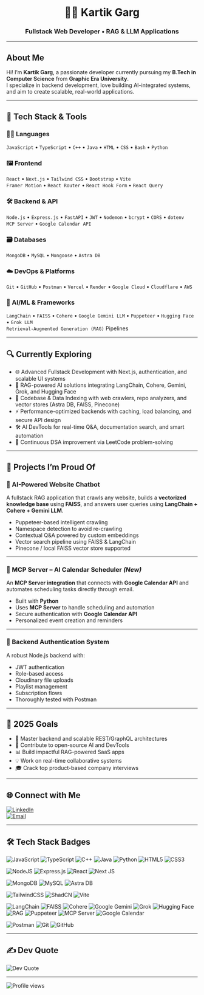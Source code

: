 <div align="center">

# 👨‍💻 Kartik Garg  
### Fullstack Web Developer • RAG & LLM Applications

</div>

---

## About Me

Hi! I’m **Kartik Garg**, a passionate developer currently pursuing my **B.Tech in Computer Science** from **Graphic Era University**.  
I specialize in backend development, love building AI-integrated systems, and aim to create scalable, real-world applications.

---

## 🧠 Tech Stack & Tools

### 👨‍💻 Languages  
`JavaScript` • `TypeScript` • `C++` • `Java` • `HTML` • `CSS` • `Bash` • `Python`

### 🖼️ Frontend  
`React` • `Next.js` • `Tailwind CSS` • `Bootstrap` • `Vite`  
`Framer Motion` • `React Router` • `React Hook Form` • `React Query`

### 🛠 Backend & API  
`Node.js` • `Express.js` • `FastAPI` • `JWT` • `Nodemon` • `bcrypt` • `CORS` • `dotenv`  
`MCP Server` • `Google Calendar API`

### 🗃️ Databases  
`MongoDB` • `MySQL` • `Mongoose` • `Astra DB`

### ☁️ DevOps & Platforms  
`Git` • `GitHub` • `Postman` • `Vercel` • `Render` • `Google Cloud` • `Cloudflare` • `AWS`

### 🤖 AI/ML & Frameworks  
`LangChain` • `FAISS` • `Cohere` • `Google Gemini LLM` • `Puppeteer` • `Hugging Face` • `Grok LLM`  
`Retrieval-Augmented Generation (RAG)` Pipelines

---

## 🔍 Currently Exploring

- 🌐 Advanced Fullstack Development with Next.js, authentication, and scalable UI systems  
- 🤖 RAG-powered AI solutions integrating LangChain, Cohere, Gemini, Grok, and Hugging Face  
- 📂 Codebase & Data Indexing with web crawlers, repo analyzers, and vector stores (Astra DB, FAISS, Pinecone)  
- ⚡ Performance-optimized backends with caching, load balancing, and secure API design  
- 🛠 AI DevTools for real-time Q&A, documentation search, and smart automation  
- 🎯 Continuous DSA improvement via LeetCode problem-solving  

---

## 💼 Projects I’m Proud Of

### 🤖 AI-Powered Website Chatbot  
A fullstack RAG application that crawls any website, builds a **vectorized knowledge base** using **FAISS**, and answers user queries using **LangChain + Cohere + Gemini LLM**.

- Puppeteer-based intelligent crawling  
- Namespace detection to avoid re-crawling  
- Contextual Q&A powered by custom embeddings  
- Vector search pipeline using FAISS & LangChain  
- Pinecone / local FAISS vector store supported  

---

### 📅 MCP Server – AI Calendar Scheduler *(New)*  
An **MCP Server integration** that connects with **Google Calendar API** and automates scheduling tasks directly through email.

- Built with **Python**  
- Uses **MCP Server** to handle scheduling and automation  
- Secure authentication with **Google Calendar API**  
- Personalized event creation and reminders  

---

### 🔐 Backend Authentication System  
A robust Node.js backend with:

- JWT authentication  
- Role-based access  
- Cloudinary file uploads  
- Playlist management  
- Subscription flows  
- Thoroughly tested with Postman  

---

## 🎯 2025 Goals

- 🔧 Master backend and scalable REST/GraphQL architectures  
- 💬 Contribute to open-source AI and DevTools  
- 📊 Build impactful RAG-powered SaaS apps  
- 💡 Work on real-time collaborative systems  
- 🎓 Crack top product-based company interviews  

---

## 🌐 Connect with Me

[![LinkedIn](https://img.shields.io/badge/LinkedIn-0077B5?style=for-the-badge&logo=linkedin&logoColor=white)](https://www.linkedin.com/in/kartik-garg-23a995282/)  
[![Email](https://img.shields.io/badge/Email-D14836?style=for-the-badge&logo=gmail&logoColor=white)](mailto:kartikamitgarg2005@gmail.com)

---

## 🛠 Tech Stack Badges

![JavaScript](https://img.shields.io/badge/javascript-%23323330.svg?style=for-the-badge&logo=javascript&logoColor=%23F7DF1E)
![TypeScript](https://img.shields.io/badge/typescript-%23007ACC.svg?style=for-the-badge&logo=typescript&logoColor=white)
![C++](https://img.shields.io/badge/c++-%2300599C.svg?style=for-the-badge&logo=c%2B%2B&logoColor=white)
![Java](https://img.shields.io/badge/java-%23ED8B00.svg?style=for-the-badge&logo=openjdk&logoColor=white)
![Python](https://img.shields.io/badge/python-3776AB.svg?style=for-the-badge&logo=python&logoColor=white)
![HTML5](https://img.shields.io/badge/html5-%23E34F26.svg?style=for-the-badge&logo=html5&logoColor=white)
![CSS3](https://img.shields.io/badge/css3-%231572B6.svg?style=for-the-badge&logo=css3&logoColor=white)

![NodeJS](https://img.shields.io/badge/node.js-6DA55F?style=for-the-badge&logo=node.js&logoColor=white)
![Express.js](https://img.shields.io/badge/express.js-%23404d59.svg?style=for-the-badge&logo=express&logoColor=%2361DAFB)
![React](https://img.shields.io/badge/react-%2320232a.svg?style=for-the-badge&logo=react&logoColor=%2361DAFB)
![Next JS](https://img.shields.io/badge/Next-black?style=for-the-badge&logo=next.js&logoColor=white)

![MongoDB](https://img.shields.io/badge/MongoDB-%234ea94b.svg?style=for-the-badge&logo=mongodb&logoColor=white)
![MySQL](https://img.shields.io/badge/mysql-4479A1.svg?style=for-the-badge&logo=mysql&logoColor=white)
![Astra DB](https://img.shields.io/badge/AstraDB-2D3748?style=for-the-badge&logo=datastax&logoColor=white)

![TailwindCSS](https://img.shields.io/badge/tailwindcss-%2338B2AC.svg?style=for-the-badge&logo=tailwind-css&logoColor=white)
![ShadCN](https://img.shields.io/badge/ShadCN-ui-%23121011.svg?style=for-the-badge&logo=shadcnui&logoColor=white)
![Vite](https://img.shields.io/badge/vite-%23646CFF.svg?style=for-the-badge&logo=vite&logoColor=white)

![LangChain](https://img.shields.io/badge/LangChain-1E90FF?style=for-the-badge&logo=langchain&logoColor=white)
![FAISS](https://img.shields.io/badge/FAISS-1E90FF?style=for-the-badge&logo=facebook&logoColor=white)
![Cohere](https://img.shields.io/badge/Cohere-3b82f6?style=for-the-badge&logo=cohere&logoColor=white)
![Google Gemini](https://img.shields.io/badge/Gemini-8E75B2?style=for-the-badge&logo=google&logoColor=white)
![Grok](https://img.shields.io/badge/Grok-FF5733?style=for-the-badge&logo=x&logoColor=white)
![Hugging Face](https://img.shields.io/badge/HuggingFace-FFD21E?style=for-the-badge&logo=huggingface&logoColor=black)
![RAG](https://img.shields.io/badge/RAG-VectorSearch-blueviolet?style=for-the-badge&logo=openai&logoColor=white)
![Puppeteer](https://img.shields.io/badge/Puppeteer-40B5A4?style=for-the-badge&logo=puppeteer&logoColor=white)
![MCP Server](https://img.shields.io/badge/MCP-Server-orange?style=for-the-badge&logo=serverless&logoColor=white)
![Google Calendar](https://img.shields.io/badge/Google-Calendar-4285F4?style=for-the-badge&logo=googlecalendar&logoColor=white)

![Postman](https://img.shields.io/badge/Postman-FF6C37?style=for-the-badge&logo=postman&logoColor=white)
![Git](https://img.shields.io/badge/Git-F05032?style=for-the-badge&logo=git&logoColor=white)
![GitHub](https://img.shields.io/badge/GitHub-%23121011.svg?style=for-the-badge&logo=github&logoColor=white)

---

## ✍️ Dev Quote

![Dev Quote](https://quotes-github-readme.vercel.app/api?type=horizontal&theme=radical)

---

![Profile views](https://komarev.com/ghpvc/?username=kartik0905&label=Profile%20views&color=0e75b6&style=flat)

<!-- Proudly built by Kartik Garg with ❤️ + ChatGPT enhancements -->
